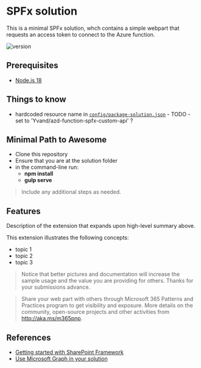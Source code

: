 # SPFx solution

This is a minimal SPFx solution, whch contains a simple webpart that requests an access token to connect to the Azure function.

![version](https://img.shields.io/badge/version-1.20.0-green.svg)

## Prerequisites

+ [Node.js 18](https://www.nodejs.org/)

## Things to know

- hardcoded resource name in [`config/package-solution.json`](config/package-solution.json#L38) - TODO - set to 'Yvand/azd-function-spfx-custom-api' ?

## Minimal Path to Awesome

- Clone this repository
- Ensure that you are at the solution folder
- in the command-line run:
  - **npm install**
  - **gulp serve**

> Include any additional steps as needed.

## Features

Description of the extension that expands upon high-level summary above.

This extension illustrates the following concepts:

- topic 1
- topic 2
- topic 3

> Notice that better pictures and documentation will increase the sample usage and the value you are providing for others. Thanks for your submissions advance.

> Share your web part with others through Microsoft 365 Patterns and Practices program to get visibility and exposure. More details on the community, open-source projects and other activities from http://aka.ms/m365pnp.

## References

- [Getting started with SharePoint Framework](https://docs.microsoft.com/en-us/sharepoint/dev/spfx/set-up-your-developer-tenant)
- [Use Microsoft Graph in your solution](https://docs.microsoft.com/en-us/sharepoint/dev/spfx/web-parts/get-started/using-microsoft-graph-apis)
